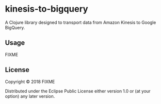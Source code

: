 # kinesis-to-bigquery

A Clojure library designed to transport data from Amazon Kinesis to Google BigQuery.

## Usage

FIXME

## License

Copyright © 2018 FIXME

Distributed under the Eclipse Public License either version 1.0 or (at
your option) any later version.
